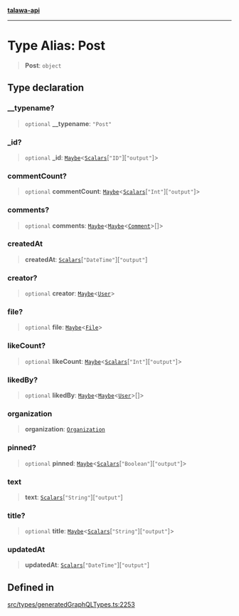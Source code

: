 [**talawa-api**](../../../README.md)

***

# Type Alias: Post

> **Post**: `object`

## Type declaration

### \_\_typename?

> `optional` **\_\_typename**: `"Post"`

### \_id?

> `optional` **\_id**: [`Maybe`](Maybe.md)\<[`Scalars`](Scalars.md)\[`"ID"`\]\[`"output"`\]\>

### commentCount?

> `optional` **commentCount**: [`Maybe`](Maybe.md)\<[`Scalars`](Scalars.md)\[`"Int"`\]\[`"output"`\]\>

### comments?

> `optional` **comments**: [`Maybe`](Maybe.md)\<[`Maybe`](Maybe.md)\<[`Comment`](Comment.md)\>[]\>

### createdAt

> **createdAt**: [`Scalars`](Scalars.md)\[`"DateTime"`\]\[`"output"`\]

### creator?

> `optional` **creator**: [`Maybe`](Maybe.md)\<[`User`](User.md)\>

### file?

> `optional` **file**: [`Maybe`](Maybe.md)\<[`File`](File.md)\>

### likeCount?

> `optional` **likeCount**: [`Maybe`](Maybe.md)\<[`Scalars`](Scalars.md)\[`"Int"`\]\[`"output"`\]\>

### likedBy?

> `optional` **likedBy**: [`Maybe`](Maybe.md)\<[`Maybe`](Maybe.md)\<[`User`](User.md)\>[]\>

### organization

> **organization**: [`Organization`](Organization.md)

### pinned?

> `optional` **pinned**: [`Maybe`](Maybe.md)\<[`Scalars`](Scalars.md)\[`"Boolean"`\]\[`"output"`\]\>

### text

> **text**: [`Scalars`](Scalars.md)\[`"String"`\]\[`"output"`\]

### title?

> `optional` **title**: [`Maybe`](Maybe.md)\<[`Scalars`](Scalars.md)\[`"String"`\]\[`"output"`\]\>

### updatedAt

> **updatedAt**: [`Scalars`](Scalars.md)\[`"DateTime"`\]\[`"output"`\]

## Defined in

[src/types/generatedGraphQLTypes.ts:2253](https://github.com/Suyash878/talawa-api/blob/f376d03c37e9acd046e7cc983947432c95f74442/src/types/generatedGraphQLTypes.ts#L2253)
